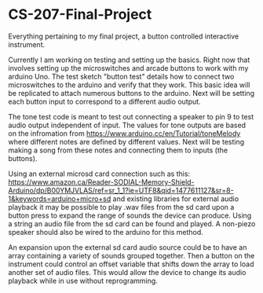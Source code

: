 # CS-207-Final-Project
Everything pertaining to my final project, a button controlled interactive instrument.

Currently I am working on testing and setting up the basics. Right now that involves setting up the microswitches and arcade buttons
to work with my arduino Uno. The test sketch "button test" details how to connect two microswitches to the arduino and verify that they
work. This basic idea will be replicated to attach numerous buttons to the arduino. Next will be setting each button input to correspond to a different audio output.

The tone test code is meant to test out connecting a speaker to pin 9 to test audio output independent of input. The values for tone outputs are based on the infromation from https://www.arduino.cc/en/Tutorial/toneMelody where different notes are defined by different values. Next will be testing making a song from these notes and connecting them to inputs (the buttons).

Using an external microsd card connection such as this: https://www.amazon.ca/Reader-SODIAL-Memory-Shield-Arduino/dp/B00YMJVLAS/ref=sr_1_1?ie=UTF8&qid=1477611127&sr=8-1&keywords=arduino+micro+sd
and existing libraries for external audio playback it may be possible to play .wav files from the sd card upon a button press to expand the range of sounds the device can produce. Using a string an audio file from the sd card can be found and played. A non-piezo speaker should also be wired to the arduino for this method.

An expansion upon the external sd card audio source could be to have an array containing a variety of sounds grouped together. Then a button on the instrument could control an offset variable that shifts down the array to load another set of audio files. This would allow the device to change its audio playback while in use without reprogramming.
